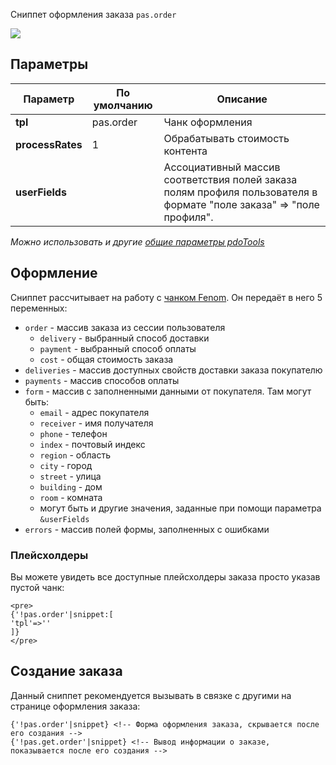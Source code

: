 Сниппет оформления заказа `pas.order`

[![](https://file.modx.pro/files/6/e/3/6e3061d943b2f54fd99f5ee3d8e9e56bs.jpg)](https://file.modx.pro/files/6/e/3/6e3061d943b2f54fd99f5ee3d8e9e56b.png)

## Параметры

Параметр            | По умолчанию  | Описание
--------------------|---------------|---------------------------------------------
**tpl**             | pas.order     | Чанк оформления
**processRates**    | 1             | Обрабатывать стоимость контента
**userFields**      |               | Ассоциативный массив соответствия полей заказа полям профиля пользователя в формате "поле заказа" => "поле профиля".


*Можно использовать и другие [общие параметры pdoTools][0104]*

## Оформление
Сниппет рассчитывает на работу с [чанком Fenom][010103]. Он передаёт в него 5 переменных:

- `order` - массив заказа из сессии пользователя
    - `delivery` - выбранный способ доставки
    - `payment` - выбранный способ оплаты
    - `cost` - общая стоимость заказа
- `deliveries` - массив доступных свойств доставки заказа покупателю
- `payments` - массив способов оплаты
- `form` - массив с заполненными данными от покупателя. Там могут быть:
    - `email` - адрес покупателя
    - `receiver` - имя получателя
    - `phone` - телефон
    - `index` - почтовый индекс
    - `region` - область
    - `city` - город
    - `street` - улица
    - `building` - дом
    - `room` - комната
    - могут быть и другие значения, заданные при помощи параметра `&userFields`
- `errors` - массив полей формы, заполненных с ошибками

### Плейсхолдеры
Вы можете увидеть все доступные плейсхолдеры заказа просто указав пустой чанк:
```
<pre>
{'!pas.order'|snippet:[
'tpl'=>''
]}
</pre>
```

## Создание заказа
Данный сниппет рекомендуется вызывать в связке с другими на странице оформления заказа:
```
{'!pas.order'|snippet} <!-- Форма оформления заказа, скрывается после его создания -->
{'!pas.get.order'|snippet} <!-- Вывод информации о заказе, показывается после его создания -->
```


[0104]: /ru/01_Компоненты/01_pdoTools/04_Общие_параметры.md
[0101]: /ru/01_Компоненты/01_pdoTools/
[010103]: /ru/01_Компоненты/01_pdoTools/03_Парсер.md
[010101]: /ru/01_Компоненты/01_pdoTools/01_Сниппеты/01_pdoResources.md
